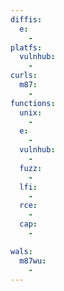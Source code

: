 ```yaml
---
diffis:
  e:
    -
platfs:
  vulnhub:
    -
curls:
  m87:
    -
functions:
  unix:
    -
  e:
    -
  vulnhub:
    -
  fuzz:
    -
  lfi:
    -
  rce:
    -
  cap:
    -

wals:
  m87wu:
    -
---
```

